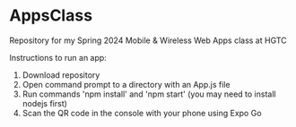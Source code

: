 # AppsClass
Repository for my Spring 2024 Mobile & Wireless Web Apps class at HGTC

Instructions to run an app:
1. Download repository
2. Open command prompt to a directory with an App.js file
3. Run commands 'npm install' and 'npm start' (you may need to install nodejs first)
4. Scan the QR code in the console with your phone using Expo Go 
